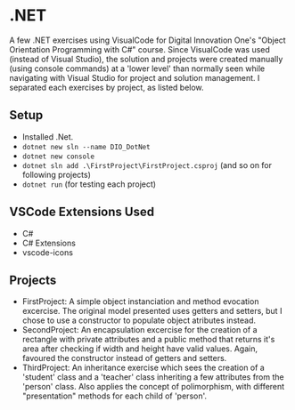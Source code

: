 # .NET
A few .NET exercises using VisualCode for Digital Innovation One's "Object Orientation Programming with C#" course. Since VisualCode was used (instead of Visual Studio), the solution and projects were created manually (using console commands) at a 'lower level' than normally seen while navigating with Visual Studio for project and solution management. I separated each exercises by project, as listed below.

## Setup

- Installed .Net.
- `dotnet new sln --name DIO_DotNet`
- `dotnet new console`
- `dotnet sln add .\FirstProject\FirstProject.csproj` (and so on for following projects)
- `dotnet run` (for testing each project)

## VSCode Extensions Used 

- C#
- C# Extensions
- vscode-icons

## Projects

- FirstProject: A simple object instanciation and method evocation excercise. The original model presented uses getters and setters, but I chose to use a constructor to populate object atributes instead. 
- SecondProject: An encapsulation excercise for the creation of a rectangle with private attributes and a public method that returns it's area after checking if width and height have valid values. Again, favoured the constructor instead of getters and setters. 
- ThirdProject: An inheritance exercise which sees the creation of a 'student' class and a 'teacher' class inheriting a few attributes from the 'person' class. Also applies the concept of polimorphism, with different "presentation" methods for each child of 'person'.